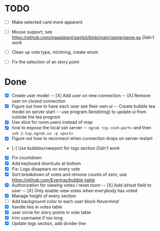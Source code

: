 
# TODO

- [ ] Make selected card more apparent


- [ ] Mouse support, see https://github.com/maaslalani/gambit/blob/main/game/game.go *Didn't work*
- [ ] Clean up vote type, int/string, create enum
- [ ] Fix the selection of an story point 


# Done
- [X] Create user model
  -- [X] Add user on new connection
  -- [X] Remove user on closed connection
- [X] Figure out how to have each user see their own ui
    -- Create bubble tea model on server start
    -- use program.Send(msg) to update ui from outside the tea program
- [X] Use slice for room.users instead of map
- [X] how to expose the local ssh server
   -- `ngrok tcp <ssh-port>` and then `ssh 2.tcp.ngrok.io -p <port>`
- [X] Figure out how to reconnect when connection drops on server restart
- [-] Use bubbles/viewport for logs section *Didn't work*
- [X] Fix countdown
- [X] Add keyboard shortcuts at bottom
- [X] Fix: Logs disapears on every vote
- [X] Sort breakdown of votes and remove counts of zero, use https://github.com/Evertras/bubble-table
- [X] Authorization for viewing votes / reset room
    -- [X] Add isHost field to user
    -- [X] Only enable view votes when everybody has voted
- [X] Manage height of every section
- [ ] Add background color to each user block *Nevermind*
- [X] handle ties in votes table
- [X] user circle for story points in vote table
- [X] trim username if too long 
- [X] Update logs section, add divider line
